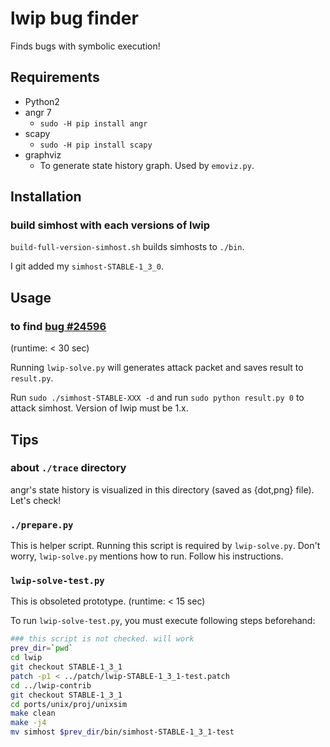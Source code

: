 lwip bug finder
====

Finds bugs with symbolic execution!

Requirements
----
* Python2
* angr 7
    * `sudo -H pip install angr`
* scapy
    * `sudo -H pip install scapy`
* graphviz
    * To generate state history graph. Used by `emoviz.py`.


Installation
----
### build simhost with each versions of lwip
`build-full-version-simhost.sh` builds simhosts to `./bin`.

I git added my `simhost-STABLE-1_3_0`.


Usage
----
### to find [bug #24596](http://savannah.nongnu.org/bugs/?24596)
(runtime: < 30 sec)

Running `lwip-solve.py` will generates attack packet and saves result to `result.py`.

Run `sudo ./simhost-STABLE-XXX -d` and run `sudo python result.py 0` to attack simhost. Version of lwip must be 1.x.


Tips
----
### about `./trace` directory
angr's state history is visualized in this directory (saved as {dot,png} file). Let's check!

### `./prepare.py`
This is helper script. Running this script is required by `lwip-solve.py`. Don't worry, `lwip-solve.py` mentions how to run. Follow his instructions.

### `lwip-solve-test.py`
This is obsoleted prototype. (runtime: < 15 sec)

To run `lwip-solve-test.py`, you must execute following steps beforehand:

```bash
### this script is not checked. will work
prev_dir=`pwd`
cd lwip
git checkout STABLE-1_3_1
patch -p1 < ../patch/lwip-STABLE-1_3_1-test.patch
cd ../lwip-contrib
git checkout STABLE-1_3_1
cd ports/unix/proj/unixsim
make clean
make -j4
mv simhost $prev_dir/bin/simhost-STABLE-1_3_1-test
```